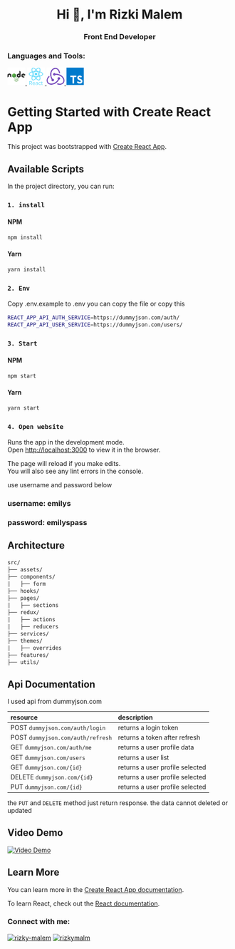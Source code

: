<h1 align="center">Hi 👋, I'm Rizki Malem</h1>
<h3 align="center">Front End Developer</h3>

<h3 align="left">Languages and Tools:</h3>
<p align="left"> <a href="https://nodejs.org" target="_blank" rel="noreferrer"> <img src="https://raw.githubusercontent.com/devicons/devicon/master/icons/nodejs/nodejs-original-wordmark.svg" alt="nodejs" width="40" height="40"/> </a> <a href="https://reactjs.org/" target="_blank" rel="noreferrer"> <img src="https://raw.githubusercontent.com/devicons/devicon/master/icons/react/react-original-wordmark.svg" alt="react" width="40" height="40"/> </a> <a href="https://redux.js.org" target="_blank" rel="noreferrer"> <img src="https://raw.githubusercontent.com/devicons/devicon/master/icons/redux/redux-original.svg" alt="redux" width="40" height="40"/> </a> <a href="https://www.typescriptlang.org/" target="_blank" rel="noreferrer"> <img src="https://raw.githubusercontent.com/devicons/devicon/master/icons/typescript/typescript-original.svg" alt="typescript" width="40" height="40"/> </a> </p>




# Getting Started with Create React App

This project was bootstrapped with [Create React App](https://github.com/facebook/create-react-app).

## Available Scripts

In the project directory, you can run:

### `1. install`
#### NPM
```bash
npm install
```
#### Yarn
```bash
yarn install
```

### `2. Env`

Copy .env.example to .env
you can copy the file or copy this
```bash
REACT_APP_API_AUTH_SERVICE=https://dummyjson.com/auth/
REACT_APP_API_USER_SERVICE=https://dummyjson.com/users/
```

### `3. Start`
#### NPM
```bash
npm start
```
#### Yarn
```bash
yarn start
```

### `4. Open website`
Runs the app in the development mode.\
Open [http://localhost:3000](http://localhost:3000) to view it in the browser.

The page will reload if you make edits.\
You will also see any lint errors in the console.

use username and password below
### username: emilys
### password: emilyspass



## Architecture

```
src/
├── assets/
├── components/
|   ├── form
├── hooks/
├── pages/
|   ├── sections
├── redux/
|   ├── actions
|   ├── reducers
├── services/
├── themes/
|   ├── overrides
├── features/
├── utils/
```

## Api Documentation

I used api from dummyjson.com

| resource                                 | description                            |
| :--------------------------------------- | :------------------------------------- |
| POST    `dummyjson.com/auth/login`       | returns a login token                  |
| POST    `dummyjson.com/auth/refresh`     | returns a token after refresh          |
| GET     `dummyjson.com/auth/me`          | returns a user profile data            |
| GET     `dummyjson.com/users`            | returns a user list                    |
| GET     `dummyjson.com/{id}`             | returns a user profile selected        |
| DELETE  `dummyjson.com/{id}`             | returns a user profile selected        |
| PUT     `dummyjson.com/{id}`             | returns a user profile selected        |

the `PUT` and `DELETE` method just return response. the data cannot deleted or updated


## Video Demo
[![Video Demo](https://img.youtube.com/vi/bnaYQ2rs674/0.jpg)](https://www.youtube.com/watch?v=bnaYQ2rs674)

## Learn More

You can learn more in the [Create React App documentation](https://facebook.github.io/create-react-app/docs/getting-started).

To learn React, check out the [React documentation](https://reactjs.org/).

<h3 align="left">Connect with me:</h3>
<p align="left">
<a href="https://linkedin.com/in/rizky-malem" target="blank"><img align="center" src="https://raw.githubusercontent.com/rahuldkjain/github-profile-readme-generator/master/src/images/icons/Social/linked-in-alt.svg" alt="rizky-malem" height="30" width="40" /></a>
<a href="https://instagram.com/rizkymalm" target="blank"><img align="center" src="https://raw.githubusercontent.com/rahuldkjain/github-profile-readme-generator/master/src/images/icons/Social/instagram.svg" alt="rizkymalm" height="30" width="40" /></a>
</p>
